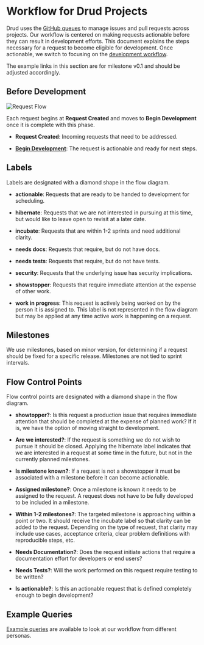 # Workflow for Drud Projects
Drud uses the [GitHub queues](https://github.com/issues?utf8=%E2%9C%93&q=is%3Aopen+user%3Adrud+) to manage issues and pull requests across projects.  Our workflow is centered on making requests actionable before they can result in development efforts.  This document explains the steps necessary for a request to become eligible for development. Once actionable, we switch to focusing on the [development workflow](development_workflow.md).

The example links in this section are for milestone v0.1 and should be adjusted accordingly.

## Before Development

![Request Flow](issue_workflow.png "Request Flow")

Each request begins at **Request Created** and moves to **Begin Development** once it is complete with this phase.

- **Request Created**: Incoming requests that need to be addressed.

- **[Begin Development](development_workflow.md)**: The request is actionable and ready for next steps.

## Labels

Labels are designated with a diamond shape in the flow diagram.

- **actionable**: Requests that are ready to be handed to development for scheduling.

- **hibernate**: Requests that we are not interested in pursuing at this time, but would like to leave open to revisit at a later date.

- **incubate**: Requests that are within 1-2 sprints and need additional clarity.

- **needs docs**: Requests that require, but do not have docs.

- **needs tests**: Requests that require, but do not have tests.

- **security**: Requests that the underlying issue has security implications. 

- **showstopper**: Requests that require immediate attention at the expense of other work.

- **work in progress**: This request is actively being worked on by the person it is assigned to.  This label is not represented in the flow diagram but may be applied at any time active work is happening on a request.

## Milestones

We use milestones, based on minor version, for determining if a request
should be fixed for a specific release.  Milestones are not tied to sprint intervals.

## Flow Control Points

Flow control points are designated with a diamond shape in the flow diagram.

- **showtopper?**: Is this request a production issue that requires immediate attention that should be completed at the expense of planned work? If it is, we have the option of moving straight to development.

- **Are we interested?**: If the request is something we do not wish to pursue it should be closed.  Applying the hibernate label indicates that we are interested in a request at some time in the future, but not in the currently planned milestones.

- **Is milestone known?**: If a request is not a showstopper it must be associated with a milestone before it can become actionable.

- **Assigned milestone?**: Once a milestone is known it needs to be assigned to the request.  A request does not have to be fully developed to be included in a milestone.

- **Within 1-2 milestones?**: The targeted milestone is approaching within a point or two. It should receive the incubate label so that clarity can be added to the request.  Depending on the type of request, that clarity may include use cases, acceptance criteria, clear problem definitions with reproducible steps, etc.

- **Needs Documentation?**: Does the request initiate actions that require a documentation effort for developers or end users?

- **Needs Tests?**: Will the work performed on this request require testing to be written?

- **Is actionable?**: Is this an actionable request that is defined completely enough to begin development?

## Example Queries

[Example queries](example_github_queries.md) are available to look at our workflow from different personas.
